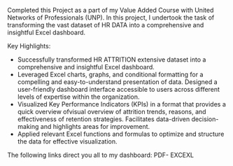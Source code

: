 Completed this Project as a part of my Value Added Course with United Networks of Professionals (UNP). In this project, I undertook the task of transforming the vast dataset of HR DATA  into a comprehensive and insightful Excel dashboard.

Key Highlights:

- Successfully transformed HR ATTRITION extensive dataset into a comprehensive and insightful Excel dashboard.
- Leveraged Excel charts, graphs, and conditional formatting for a compelling and easy-to-understand presentation of data.
 Designed a user-friendly dashboard interface accessible to users across different levels of expertise within the organization.
- Visualized Key Performance Indicators (KPIs) in a format that provides a quick overview ofvisual overview of attrition trends, reasons, and effectiveness of retention strategies. Facilitates data-driven decision-making and highlights areas for improvement.
- Applied relevant Excel functions and formulas to optimize and structure the data for effective visualization.

The following links direct you all to my dashboard:
PDF-
EXCEXL
